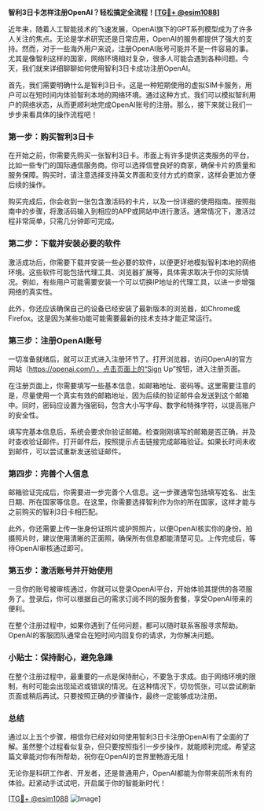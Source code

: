 **智利3日卡怎样注册OpenAI？轻松搞定全流程！[[TG💪+ @esim1088](https://t.me/s/esim1088)]**

近年来，随着人工智能技术的飞速发展，OpenAI旗下的GPT系列模型成为了许多人关注的焦点。无论是学术研究还是日常应用，OpenAI的服务都提供了强大的支持。然而，对于一些海外用户来说，注册OpenAI账号可能并不是一件容易的事。尤其是像智利这样的国家，网络环境相对复杂，很多人可能会遇到各种问题。今天，我们就来详细聊聊如何使用智利3日卡成功注册OpenAI。

首先，我们需要明确什么是智利3日卡。这是一种短期使用的虚拟SIM卡服务，用户可以在短时间内体验智利本地的网络环境。通过这种方式，我们可以模拟智利用户的网络状态，从而更顺利地完成OpenAI账号的注册。那么，接下来就让我们一步步来看具体的操作流程吧！

### 第一步：购买智利3日卡

在开始之前，你需要先购买一张智利3日卡。市面上有许多提供这类服务的平台，比如一些专门的国际通信服务商。你可以选择信誉良好的商家，确保卡片的质量和服务保障。购买时，请注意选择支持英文界面和支付方式的商家，这样会更加方便后续的操作。

购买完成后，你会收到一张包含激活码的卡片，以及一份详细的使用指南。按照指南中的步骤，将激活码输入到相应的APP或网站中进行激活。通常情况下，激活过程非常简单，只需几分钟即可完成。

### 第二步：下载并安装必要的软件

激活成功后，你需要下载并安装一些必要的软件，以便更好地模拟智利本地的网络环境。这些软件可能包括代理工具、浏览器扩展等，具体需求取决于你的实际情况。例如，有些用户可能需要安装一个可以切换IP地址的代理工具，以进一步增强网络的真实性。

此外，你还应该确保自己的设备已经安装了最新版本的浏览器，如Chrome或Firefox。这是因为某些功能可能需要最新的技术支持才能正常运行。

### 第三步：注册OpenAI账号

一切准备就绪后，就可以正式进入注册环节了。打开浏览器，访问OpenAI的官方网站（https://openai.com/），点击页面上的“Sign Up”按钮，进入注册页面。

在注册页面上，你需要填写一些基本信息，如邮箱地址、密码等。这里需要注意的是，尽量使用一个真实有效的邮箱地址，因为后续的验证邮件会发送到这个邮箱中。同时，密码应设置为强密码，包含大小写字母、数字和特殊字符，以提高账户的安全性。

填写完基本信息后，系统会要求你验证邮箱。检查刚刚填写的邮箱是否正确，并及时查收验证邮件。打开邮件后，按照提示点击链接完成邮箱验证。如果长时间未收到邮件，可以尝试重新发送验证邮件。

### 第四步：完善个人信息

邮箱验证完成后，你需要进一步完善个人信息。这一步骤通常包括填写姓名、出生日期、所在国家等信息。在这里，你需要选择智利作为你的所在国家，这样才能与之前购买的智利3日卡相匹配。

此外，你还需要上传一张身份证照片或护照照片，以便OpenAI核实你的身份。拍摄照片时，建议使用清晰的正面照，确保所有信息都能清楚可见。上传完成后，等待OpenAI审核通过即可。

### 第五步：激活账号并开始使用

一旦你的账号被审核通过，你就可以登录OpenAI平台，开始体验其提供的各项服务了。登录后，你可以根据自己的需求订阅不同的服务套餐，享受OpenAI带来的便利。

在整个注册过程中，如果你遇到了任何问题，都可以随时联系客服寻求帮助。OpenAI的客服团队通常会在短时间内回复你的请求，为你解决问题。

### 小贴士：保持耐心，避免急躁

在整个注册过程中，最重要的一点是保持耐心，不要急于求成。由于网络环境的限制，有时可能会出现延迟或错误的情况。在这种情况下，切勿慌张，可以尝试刷新页面或稍后再试。只要按照正确的步骤操作，最终一定能够成功注册。

### 总结

通过以上五个步骤，相信你已经对如何使用智利3日卡注册OpenAI有了全面的了解。虽然整个过程看似复杂，但只要按照指引一步步操作，就能顺利完成。希望这篇文章能对你有所帮助，祝你在OpenAI的世界里畅游无阻！

无论你是科研工作者、开发者，还是普通用户，OpenAI都能为你带来前所未有的体验。赶紧动手试试吧，开启属于你的智能新时代！

[[TG💪+ @esim1088](https://t.me/s/esim1088) ![Image](https://i.postimg.cc/4NQfJmqS/Snipaste-2025-05-13-00-14-12.png)]